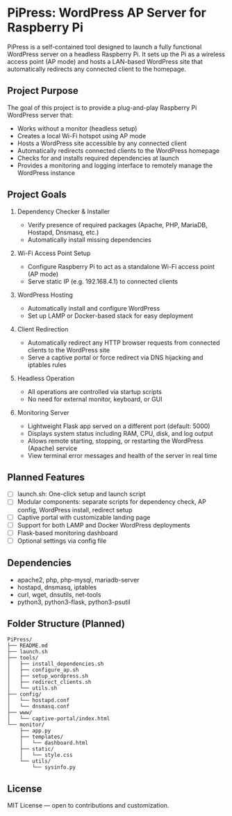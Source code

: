 # PiPress: WordPress AP Server for Raspberry Pi

PiPress is a self-contained tool designed to launch a fully functional WordPress server on a headless Raspberry Pi. It sets up the Pi as a wireless access point (AP mode) and hosts a LAN-based WordPress site that automatically redirects any connected client to the homepage.

## Project Purpose

The goal of this project is to provide a plug-and-play Raspberry Pi WordPress server that:

- Works without a monitor (headless setup)
- Creates a local Wi-Fi hotspot using AP mode
- Hosts a WordPress site accessible by any connected client
- Automatically redirects connected clients to the WordPress homepage
- Checks for and installs required dependencies at launch
- Provides a monitoring and logging interface to remotely manage the WordPress instance

## Project Goals

1. Dependency Checker & Installer
   - Verify presence of required packages (Apache, PHP, MariaDB, Hostapd, Dnsmasq, etc.)
   - Automatically install missing dependencies

2. Wi-Fi Access Point Setup
   - Configure Raspberry Pi to act as a standalone Wi-Fi access point (AP mode)
   - Serve static IP (e.g. 192.168.4.1) to connected clients

3. WordPress Hosting
   - Automatically install and configure WordPress
   - Set up LAMP or Docker-based stack for easy deployment

4. Client Redirection
   - Automatically redirect any HTTP browser requests from connected clients to the WordPress site
   - Serve a captive portal or force redirect via DNS hijacking and iptables rules

5. Headless Operation
   - All operations are controlled via startup scripts
   - No need for external monitor, keyboard, or GUI

6. Monitoring Server
   - Lightweight Flask app served on a different port (default: 5000)
   - Displays system status including RAM, CPU, disk, and log output
   - Allows remote starting, stopping, or restarting the WordPress (Apache) service
   - View terminal error messages and health of the server in real time

## Planned Features

- [ ] launch.sh: One-click setup and launch script
- [ ] Modular components: separate scripts for dependency check, AP config, WordPress install, redirect setup
- [ ] Captive portal with customizable landing page
- [ ] Support for both LAMP and Docker WordPress deployments
- [ ] Flask-based monitoring dashboard
- [ ] Optional settings via config file

## Dependencies

- apache2, php, php-mysql, mariadb-server
- hostapd, dnsmasq, iptables
- curl, wget, dnsutils, net-tools
- python3, python3-flask, python3-psutil

## Folder Structure (Planned)

```
PiPress/
├── README.md
├── launch.sh
├── tools/
│   ├── install_dependencies.sh
│   ├── configure_ap.sh
│   ├── setup_wordpress.sh
│   ├── redirect_clients.sh
│   └── utils.sh
├── config/
│   └── hostapd.conf
│   └── dnsmasq.conf
├── www/
│   └── captive-portal/index.html
└── monitor/
    ├── app.py
    ├── templates/
    │   └── dashboard.html
    ├── static/
    │   └── style.css
    └── utils/
        └── sysinfo.py
```

## License

MIT License — open to contributions and customization.
